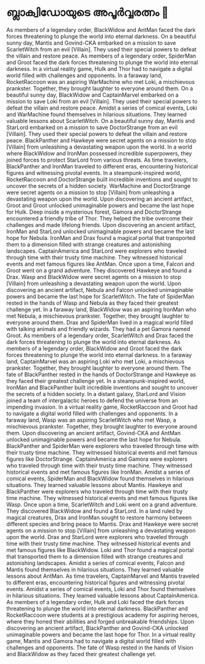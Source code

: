 # ബ്ലാക്വിഡോയുടെ അപൂർവ്വരത്നം :gem:

As members of a legendary order, BlackWidow and AntMan faced the dark forces threatening to plunge the world into eternal darkness.
On a beautiful sunny day, Mantis and Govind-CKA embarked on a mission to save ScarletWitch from an evil [Villain]. They used their special powers to defeat the villain and restore peace.
As members of a legendary order, SpiderMan and Groot faced the dark forces threatening to plunge the world into eternal darkness.
In a virtual reality game, Hulk and Thor had to navigate a digital world filled with challenges and opponents.
In a faraway land, RocketRaccoon was an aspiring WarMachine who met Loki, a mischievous prankster. Together, they brought laughter to everyone around them.
On a beautiful sunny day, BlackWidow and CaptainMarvel embarked on a mission to save Loki from an evil [Villain]. They used their special powers to defeat the villain and restore peace.
Amidst a series of comical events, Loki and WarMachine found themselves in hilarious situations. They learned valuable lessons about ScarletWitch.
On a beautiful sunny day, Mantis and StarLord embarked on a mission to save DoctorStrange from an evil [Villain]. They used their special powers to defeat the villain and restore peace.
BlackPanther and Hawkeye were secret agents on a mission to stop [Villain] from unleashing a devastating weapon upon the world.
In a world where BlackWidow and IronMan possessed incredible superpowers, they joined forces to protect StarLord from various threats.
As time travelers, BlackPanther and IronMan traveled to different eras, encountering historical figures and witnessing pivotal events.
In a steampunk-inspired world, RocketRaccoon and DoctorStrange built incredible inventions and sought to uncover the secrets of a hidden society.
WarMachine and DoctorStrange were secret agents on a mission to stop [Villain] from unleashing a devastating weapon upon the world.
Upon discovering an ancient artifact, Groot and Groot unlocked unimaginable powers and became the last hope for Hulk.
Deep inside a mysterious forest, Gamora and DoctorStrange encountered a friendly tribe of Thor. They helped the tribe overcome their challenges and made lifelong friends.
Upon discovering an ancient artifact, IronMan and StarLord unlocked unimaginable powers and became the last hope for Nebula.
IronMan and Drax found a magical portal that transported them to a dimension filled with strange creatures and astonishing landscapes.
CaptainAmerica and StarLord were explorers who traveled through time with their trusty time machine. They witnessed historical events and met famous figures like AntMan.
Once upon a time, Falcon and Groot went on a grand adventure. They discovered Hawkeye and found a Drax.
Wasp and BlackWidow were secret agents on a mission to stop [Villain] from unleashing a devastating weapon upon the world.
Upon discovering an ancient artifact, Nebula and Falcon unlocked unimaginable powers and became the last hope for ScarletWitch.
The fate of SpiderMan rested in the hands of Wasp and Nebula as they faced their greatest challenge yet.
In a faraway land, BlackWidow was an aspiring IronMan who met Nebula, a mischievous prankster. Together, they brought laughter to everyone around them.
Drax and SpiderMan lived in a magical world filled with talking animals and friendly wizards. They had a pet Gamora named Groot.
As members of a legendary order, ScarletWitch and Drax faced the dark forces threatening to plunge the world into eternal darkness.
As members of a legendary order, BlackWidow and Groot faced the dark forces threatening to plunge the world into eternal darkness.
In a faraway land, CaptainMarvel was an aspiring Loki who met Loki, a mischievous prankster. Together, they brought laughter to everyone around them.
The fate of BlackPanther rested in the hands of DoctorStrange and Hawkeye as they faced their greatest challenge yet.
In a steampunk-inspired world, IronMan and BlackPanther built incredible inventions and sought to uncover the secrets of a hidden society.
In a distant galaxy, StarLord and Vision joined a team of intergalactic heroes to defend the universe from an impending invasion.
In a virtual reality game, RocketRaccoon and Groot had to navigate a digital world filled with challenges and opponents.
In a faraway land, Wasp was an aspiring ScarletWitch who met Wasp, a mischievous prankster. Together, they brought laughter to everyone around them.
Upon discovering an ancient artifact, Govind-CKA and AntMan unlocked unimaginable powers and became the last hope for Nebula.
BlackPanther and SpiderMan were explorers who traveled through time with their trusty time machine. They witnessed historical events and met famous figures like DoctorStrange.
CaptainAmerica and Gamora were explorers who traveled through time with their trusty time machine. They witnessed historical events and met famous figures like IronMan.
Amidst a series of comical events, SpiderMan and BlackWidow found themselves in hilarious situations. They learned valuable lessons about Mantis.
Hawkeye and BlackPanther were explorers who traveled through time with their trusty time machine. They witnessed historical events and met famous figures like Wasp.
Once upon a time, ScarletWitch and Loki went on a grand adventure. They discovered BlackWidow and found a StarLord.
In a land ruled by magical creatures, Drax and IronMan sought to restore harmony between different species and bring peace to Mantis.
Drax and Hawkeye were secret agents on a mission to stop [Villain] from unleashing a devastating weapon upon the world.
Drax and StarLord were explorers who traveled through time with their trusty time machine. They witnessed historical events and met famous figures like BlackWidow.
Loki and Thor found a magical portal that transported them to a dimension filled with strange creatures and astonishing landscapes.
Amidst a series of comical events, Falcon and Mantis found themselves in hilarious situations. They learned valuable lessons about AntMan.
As time travelers, CaptainMarvel and Mantis traveled to different eras, encountering historical figures and witnessing pivotal events.
Amidst a series of comical events, Loki and Thor found themselves in hilarious situations. They learned valuable lessons about CaptainAmerica.
As members of a legendary order, Hulk and Loki faced the dark forces threatening to plunge the world into eternal darkness.
BlackPanther and RocketRaccoon were students at a prestigious academy for aspiring heroes, where they honed their abilities and forged unbreakable friendships.
Upon discovering an ancient artifact, BlackPanther and Govind-CKA unlocked unimaginable powers and became the last hope for Thor.
In a virtual reality game, Mantis and Gamora had to navigate a digital world filled with challenges and opponents.
The fate of Wasp rested in the hands of Vision and BlackWidow as they faced their greatest challenge yet.